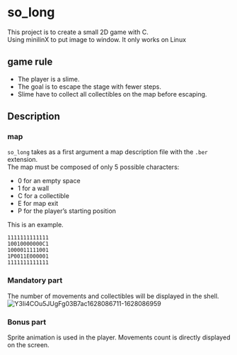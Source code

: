 # so_long
This project is to create a small 2D game with C.  
Using minilinX to put image to window.
It only works on Linux 

## game rule
- The player is a slime.
- The goal is to escape the stage with fewer steps.
- Slime have to collect all collectibles on the map before escaping.

## Description
### map
`so_long` takes as a first argument a map description file with the `.ber` extension.  
The map must be composed of only 5 possible characters:  
- 0 for an empty space 
- 1 for a wall
- C for a collectible
- E for map exit
- P for the player’s starting position

This is an example.
```
1111111111111
10010000000C1
1000011111001
1P0011E000001
1111111111111
```

  
### Mandatory part
The number of movements and collectibles will be displayed in the shell.
![Y3Ii4COu5JUgFg03B7ac1628086711-1628086959](https://user-images.githubusercontent.com/76856052/128198934-6723bbf9-6ead-466c-8091-55db20cb8f06.gif)


### Bonus part
Sprite animation is used in the player.
Movements count is directly displayed on the screen.
